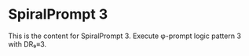 # SpiralPrompt 3

This is the content for SpiralPrompt 3.
Execute φ-prompt logic pattern 3 with DR₉≡3.
